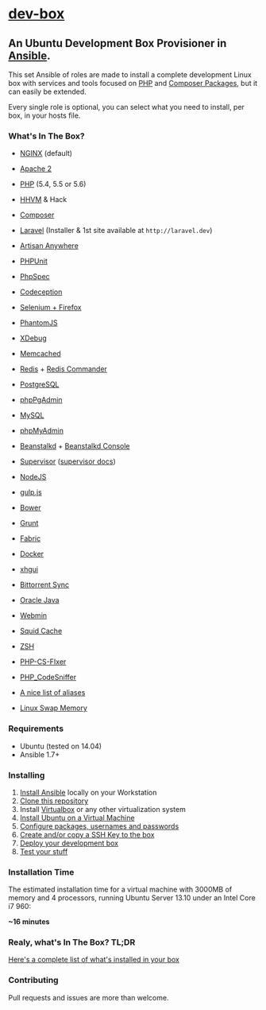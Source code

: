 [dev-box](https://github.com/antonioribeiro/dev-box)
============================================================

An Ubuntu Development Box Provisioner in [Ansible](http://www.ansibleworks.com/docs/intro_installation.html).
----------------------------------------------------------------------------------

This set Ansible of roles are made to install a complete development Linux box with services and tools focused on [PHP](http://php.net/) and [Composer Packages](https://getcomposer.org/), but it can easily be extended.

Every single role is optional, you can select what you need to install, per box, in your hosts file.

### What's In The Box?

* [NGINX](http://nginx.org/) (default)
* [Apache 2](http://httpd.apache.org/)
* [PHP](http://php.net/) (5.4, 5.5 or 5.6)
* [HHVM](http://hhvm.com/) & Hack
* [Composer](http://getcomposer.org/)
* [Laravel](http://laravel.com/) (Installer & 1st site available at `http://laravel.dev`)
* [Artisan Anywhere](https://github.com/antonioribeiro/artisan-anywhere)
* [PHPUnit](https://github.com/sebastianbergmann/phpunit)
* [PhpSpec](https://github.com/phpspec/phpspec)
* [Codeception](https://github.com/codeception/codeception)
* [Selenium + Firefox](https://code.google.com/p/selenium/)
* [PhantomJS](http://phantomjs.org/)
* [XDebug](http://xdebug.org/)
* [Memcached](http://memcached.org/)
* [Redis](http://redis.io/) + [Redis Commander](https://github.com/nearinfinity/redis-commander)
* [PostgreSQL](http://www.postgresql.org/)
* [phpPgAdmin](http://phppgadmin.sourceforge.net/doku.php)
* [MySQL](http://www.mysql.com/)
* [phpMyAdmin](http://www.phpmyadmin.net/)
* [Beanstalkd](http://kr.github.io/beanstalkd/) + [Beanstalkd Console](https://github.com/ptrofimov/beanstalk_console)
* [Supervisor](http://supervisord.org/) ([supervisor docs](/docs/apps/supervisor.md))
* [NodeJS](http://nodejs.org/)
* [gulp.js](http://gulpjs.com/)
* [Bower](http://bower.io/)
* [Grunt](http://gruntjs.com/)
* [Fabric](http://fabfile.org/)
* [Docker](http://www.docker.io/)
* [xhgui](https://github.com/perftools/xhgui)
* [Bittorrent Sync](http://www.bittorrent.com/sync/)
* [Oracle Java](https://www.oracle.com/java/)
* [Webmin](http://www.webmin.com/)
* [Squid Cache](http://www.squid-cache.org/)
* [ZSH](http://www.zsh.org/)
* [PHP-CS-FIxer](https://github.com/FriendsOfPHP/PHP-CS-Fixer)
* [PHP_CodeSniffer](https://github.com/squizlabs/PHP_CodeSniffer)

* [A nice list of aliases](https://github.com/antonioribeiro/dev-box/blob/master/roles/common/templates/aliases.sh.tpl)
* [Linux Swap Memory](https://www.digitalocean.com/community/tutorials/how-to-add-swap-on-ubuntu-12-04)

### Requirements

* Ubuntu (tested on 14.04)
* Ansible 1.7+


### Installing

1. [Install Ansible](/docs/InstallAnsible.md) locally on your Workstation
2. [Clone this repository](/docs/CloneRepository.md)
3. Install [Virtualbox](https://www.virtualbox.org/) or any other virtualization system
4. [Install Ubuntu on a Virtual Machine](/docs/InstallOS.md)
5. [Configure packages, usernames and passwords](/docs/ConfigurePlaybook.md)
6. [Create and/or copy a SSH Key to the box](/docs/CopySSHKey.md)
7. [Deploy your development box](/docs/DeployBox.md)
8. [Test your stuff](/docs/DeployBox.md)


### Installation Time

The estimated installation time for a virtual machine with 3000MB of memory and 4 processors, running Ubuntu Server 13.10 under an Intel Core i7 960:

**~16 minutes**


### Realy, what's In The Box? TL;DR

[Here's a complete list of what's installed in your box](/docs/WhatsInTheBox.md)


### Contributing

Pull requests and issues are more than welcome.